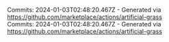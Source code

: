 Commits: 2024-01-03T02:48:20.467Z - Generated via https://github.com/marketplace/actions/artificial-grass
<br>
Commits: 2024-01-03T02:48:20.467Z - Generated via https://github.com/marketplace/actions/artificial-grass
<br>
